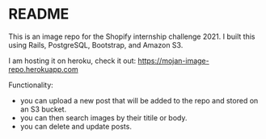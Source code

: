 # README

This is an image repo for the Shopify internship challenge 2021. 
I built this using Rails, PostgreSQL, Bootstrap, and Amazon S3.

I am hosting it on heroku, check it out: https://mojan-image-repo.herokuapp.com

Functionality: 
- you can upload a new post that will be added to the repo and stored on an S3 bucket. 
- you can then search images by their titile or body.
- you can delete and update posts.

